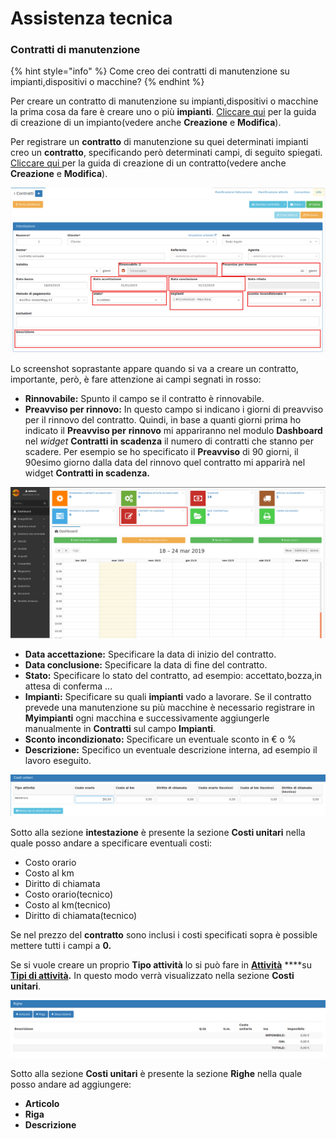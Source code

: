 # Assistenza tecnica

### Contratti di manutenzione

{% hint style="info" %}
Come creo dei contratti di manutenzione su impianti,dispositivi o macchine?
{% endhint %}

Per creare un contratto di manutenzione su impianti,dispositivi o macchine la prima cosa da fare è creare uno o più **impianti**. [Cliccare qui](../guide/modules/impianti/) per la guida di creazione di un impianto\(vedere anche **Creazione** e **Modifica**\).

Per registrare un **contratto** di manutenzione su quei determinati impianti creo un **contratto**, specificando però determinati campi, di seguito spiegati. [Cliccare qui ](../guide/modules/vendite/contratti/)per la guida di creazione di un contratto\(vedere anche **Creazione** e **Modifica**\).

![](../.gitbook/assets/contrattoannuale.png)

Lo screenshot soprastante appare quando si va a creare un contratto, importante, però, è fare attenzione ai campi segnati in rosso:

* **Rinnovabile:** Spunto il campo se il contratto è rinnovabile.
* **Preavviso per rinnovo:** In questo campo si indicano i giorni di preavviso per il rinnovo del contratto. Quindi, in base a quanti giorni prima ho indicato il **Preavviso per** **rinnovo** mi appariranno nel modulo **Dashboard** nel _widget_ **Contratti in scadenza** il numero di contratti che stanno per scadere. Per esempio se ho specificato il **Preavviso** di 90 giorni, il 90esimo giorno dalla data del rinnovo quel contratto mi apparirà nel widget **Contratti in scadenza.**

![](../.gitbook/assets/contrattiinscadenza%20%281%29.png)

* **Data accettazione:** Specificare la data di inizio del contratto.
* **Data conclusione:** Specificare la data di fine del contratto.
* **Stato:** Specificare lo stato del contratto, ad esempio: accettato,bozza,in attesa di conferma ...
* **Impianti:** Specificare su quali **impianti** vado a lavorare. Se il contratto prevede una manutenzione su più macchine è necessario registrare in **Myimpianti** ogni macchina e successivamente aggiungerle manualmente in **Contratti** sul campo **Impianti**.
* **Sconto incondizionato:** Specificare un eventuale sconto in € o %
* **Descrizione:** Specifico un eventuale descrizione interna, ad esempio il lavoro eseguito.

![](../.gitbook/assets/costiunitariannuali.png)

Sotto alla sezione **intestazione** è presente la sezione **Costi unitari** nella quale posso andare a specificare eventuali costi:

* Costo orario
* Costo al km 
* Diritto di chiamata
* Costo orario\(tecnico\)
* Costo al km\(tecnico\)
* Diritto di chiamata\(tecnico\)

Se nel prezzo del **contratto** sono inclusi i costi specificati sopra è possible mettere tutti i campi a **0.**

Se si vuole creare un proprio **Tipo attività** lo si può fare in [**Attività**](../guide/modules/attivita/) ****su [**Tipi di attività**](../guide/modules/attivita/tipidiattivita/)**.** In questo modo verrà visualizzato nella sezione **Costi unitari**.

![](../.gitbook/assets/righe-annuali%20%281%29.png)

Sotto alla sezione **Costi unitari** è presente la sezione **Righe** nella quale posso andare ad aggiungere:

* **Articolo**
* **Riga**
* **Descrizione**



